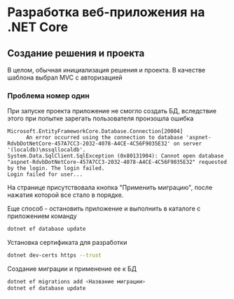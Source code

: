 # Разработка веб-приложения на .NET Core

## Создание решения и проекта

В целом, обычная инициализация решения и проекта.
В качестве шаблона выбрал MVC с авторизацией

### Проблема номер один

При запуске проекта приложение не смогло создать БД, вследствие этого при попытке зарегать пользователя произошла ошибка

```error
Microsoft.EntityFrameworkCore.Database.Connection[20004]
      An error occurred using the connection to database 'aspnet-RdvbDotNetCore-457A7CC3-2032-4078-A4CE-4C56F9035E32' on server '(localdb)\mssqllocaldb'.
System.Data.SqlClient.SqlException (0x80131904): Cannot open database "aspnet-RdvbDotNetCore-457A7CC3-2032-4078-A4CE-4C56F9035E32" requested by the login. The login failed.
Login failed for user...
```

На странице присутствовала кнопка "Применить миграцию", после нажатия которой все стало в порядке.

Еще способ - остановить приложение и выполнить в каталоге с приложением команду

```bash
dotnet ef database update
```

Установка сертификата для разработки

```bash
dotnet dev-certs https --trust
```

Создание миграции и применение ее к БД

```bash
dotnet ef migrations add <Название миграции>
dotnet ef database update
```